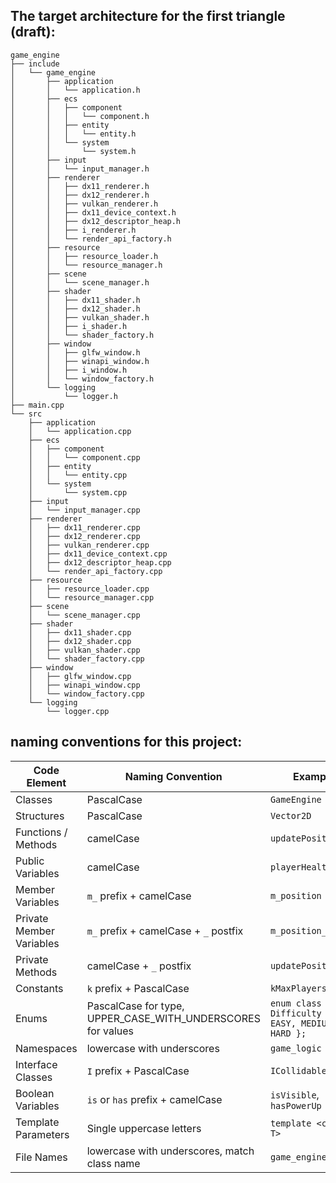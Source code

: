 ## The target architecture for the first triangle (draft):
```
game_engine
├── include
│   └── game_engine
│       ├── application
│       │   └── application.h
│       ├── ecs
│       │   ├── component
│       │   │   └── component.h
│       │   ├── entity
│       │   │   └── entity.h
│       │   └── system
│       │       └── system.h
│       ├── input
│       │   └── input_manager.h
│       ├── renderer
│       │   ├── dx11_renderer.h
│       │   ├── dx12_renderer.h
│       │   ├── vulkan_renderer.h
│       │   ├── dx11_device_context.h
│       │   ├── dx12_descriptor_heap.h
│       │   ├── i_renderer.h
│       │   └── render_api_factory.h
│       ├── resource
│       │   ├── resource_loader.h
│       │   └── resource_manager.h
│       ├── scene
│       │   └── scene_manager.h
│       ├── shader
│       │   ├── dx11_shader.h
│       │   ├── dx12_shader.h
│       │   ├── vulkan_shader.h
│       │   ├── i_shader.h
│       │   └── shader_factory.h
│       ├── window
│       │   ├── glfw_window.h
│       │   ├── winapi_window.h
│       │   ├── i_window.h
│       │   └── window_factory.h
│       └── logging
│           └── logger.h
├── main.cpp
└── src
    ├── application
    │   └── application.cpp
    ├── ecs
    │   ├── component
    │   │   └── component.cpp
    │   ├── entity
    │   │   └── entity.cpp
    │   └── system
    │       └── system.cpp
    ├── input
    │   └── input_manager.cpp
    ├── renderer
    │   ├── dx11_renderer.cpp
    │   ├── dx12_renderer.cpp
    │   ├── vulkan_renderer.cpp
    │   ├── dx11_device_context.cpp
    │   ├── dx12_descriptor_heap.cpp
    │   └── render_api_factory.cpp
    ├── resource
    │   ├── resource_loader.cpp
    │   └── resource_manager.cpp
    ├── scene
    │   └── scene_manager.cpp
    ├── shader
    │   ├── dx11_shader.cpp
    │   ├── dx12_shader.cpp
    │   ├── vulkan_shader.cpp
    │   └── shader_factory.cpp
    ├── window
    │   ├── glfw_window.cpp
    │   ├── winapi_window.cpp
    │   └── window_factory.cpp
    └── logging
        └── logger.cpp

```

## naming conventions for this project:

| Code Element | Naming Convention | Example |
| --- | --- | --- |
| Classes | PascalCase | `GameEngine` |
| Structures | PascalCase | `Vector2D` |
| Functions / Methods | camelCase | `updatePosition()` |
| Public Variables | camelCase | `playerHealth` |
| Member Variables | `m_` prefix + camelCase | `m_position` |
| Private Member Variables | `m_` prefix + camelCase + `_` postfix | `m_position_` |
| Private Methods | camelCase + `_` postfix | `updatePosition_()` |
| Constants | `k` prefix + PascalCase | `kMaxPlayers` |
| Enums | PascalCase for type, UPPER_CASE_WITH_UNDERSCORES for values | `enum class Difficulty { EASY, MEDIUM, HARD };` |
| Namespaces | lowercase with underscores | `game_logic` |
| Interface Classes | `I` prefix + PascalCase | `ICollidable` |
| Boolean Variables | `is` or `has` prefix + camelCase | `isVisible`, `hasPowerUp` |
| Template Parameters | Single uppercase letters | `template <class T>` |
| File Names | lowercase with underscores, match class name | `game_engine.h` |
